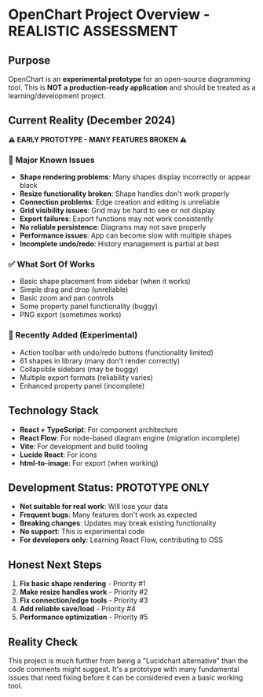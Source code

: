 # OpenChart Project Overview - REALISTIC ASSESSMENT

## Purpose
OpenChart is an **experimental prototype** for an open-source diagramming tool. This is **NOT a production-ready application** and should be treated as a learning/development project.

## Current Reality (December 2024)
**⚠️ EARLY PROTOTYPE - MANY FEATURES BROKEN ⚠️**

### 🐛 Major Known Issues
- **Shape rendering problems**: Many shapes display incorrectly or appear black
- **Resize functionality broken**: Shape handles don't work properly  
- **Connection problems**: Edge creation and editing is unreliable
- **Grid visibility issues**: Grid may be hard to see or not display
- **Export failures**: Export functions may not work consistently
- **No reliable persistence**: Diagrams may not save properly
- **Performance issues**: App can become slow with multiple shapes
- **Incomplete undo/redo**: History management is partial at best

### ✅ What Sort Of Works
- Basic shape placement from sidebar (when it works)
- Simple drag and drop (unreliable)
- Basic zoom and pan controls
- Some property panel functionality (buggy)
- PNG export (sometimes works)

### 🔬 Recently Added (Experimental)
- Action toolbar with undo/redo buttons (functionality limited)
- 61 shapes in library (many don't render correctly)
- Collapsible sidebars (may be buggy)
- Multiple export formats (reliability varies)
- Enhanced property panel (incomplete)

## Technology Stack
- **React + TypeScript**: For component architecture
- **React Flow**: For node-based diagram engine (migration incomplete)
- **Vite**: For development and build tooling
- **Lucide React**: For icons
- **html-to-image**: For export (when working)

## Development Status: PROTOTYPE ONLY
- **Not suitable for real work**: Will lose your data
- **Frequent bugs**: Many features don't work as expected
- **Breaking changes**: Updates may break existing functionality
- **No support**: This is experimental code
- **For developers only**: Learning React Flow, contributing to OSS

## Honest Next Steps
1. **Fix basic shape rendering** - Priority #1
2. **Make resize handles work** - Priority #2  
3. **Fix connection/edge tools** - Priority #3
4. **Add reliable save/load** - Priority #4
5. **Performance optimization** - Priority #5

## Reality Check
This project is much further from being a "Lucidchart alternative" than the code comments might suggest. It's a prototype with many fundamental issues that need fixing before it can be considered even a basic working tool.